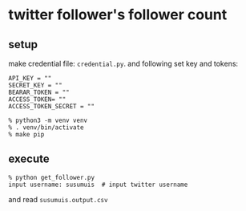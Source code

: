 # twitter follower's follower count

## setup

make credential file: `credential.py`.
and following set key and tokens:

```
API_KEY = ""
SECRET_KEY = ""
BEARAR_TOKEN = ""
ACCESS_TOKEN= ""
ACCESS_TOKEN_SECRET = ""
```

```console
% python3 -m venv venv
% . venv/bin/activate
% make pip
```

## execute

```console
% python get_follower.py
input username: susumuis  # input twitter username
```

and read `susumuis.output.csv`
